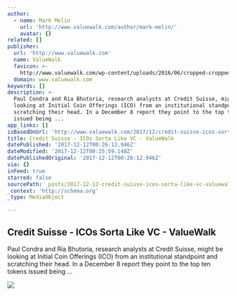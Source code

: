 ```yaml
---
author:
  - name: Mark Melin
    url: 'http://www.valuewalk.com/author/mark-melin/'
    avatar: {}
related: []
publisher:
  url: 'http://www.valuewalk.com'
  name: ValueWalk
  favicon: >-
    http://www.valuewalk.com/wp-content/uploads/2016/06/cropped-cropped-ValueWalk-site-icon-192x192.jpg
  domain: www.valuewalk.com
keywords: []
description: >-
  Paul Condra and Ria Bhutoria, research analysts at Credit Suisse, might be
  looking at Initial Coin Offerings (ICO) from an institutional standpoint and
  scratching their head. In a December 8 report they point to the top ten tokens
  issued being ...
app_links: []
isBasedOnUrl: 'http://www.valuewalk.com/2017/12/credit-suisse-icos-sorta-like-vc/'
title: Credit Suisse - ICOs Sorta Like VC - ValueWalk
datePublished: '2017-12-12T00:26:12.946Z'
dateModified: '2017-12-12T00:25:59.148Z'
datePublishedOriginal: '2017-12-12T00:26:12.946Z'
via: {}
inFeed: true
starred: false
sourcePath: _posts/2017-12-12-credit-suisse-icos-sorta-like-vc-valuewalk.md
_context: 'http://schema.org'
_type: MediaObject

---
```

<article style=""><h1>Credit Suisse - ICOs Sorta Like VC - ValueWalk</h1><p>Paul Condra and Ria Bhutoria, research analysts at Credit Suisse, might be looking at Initial Coin Offerings (ICO) from an institutional standpoint and scratching their head. In a December 8 report they point to the top ten tokens issued being ...</p><img src="http://www.valuewalk.com/wp-content/uploads/2017/12/CS-12-8-ICO-1.jpg" /></article>